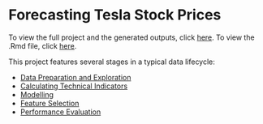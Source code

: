 # Forecasting Tesla Stock Prices
To view the full project and the generated outputs, click <a href="https://cassandraczobit.github.io/Tesla-Stock-Prices/.">here</a>. 
To view the .Rmd file, click <a href="https://github.com/cassandraczobit/Tesla-Stock-Prices/blob/main/index.Rmd.">here</a>. 

This project features several stages in a typical data lifecycle:

* [Data Preparation and Exploration](https://cassandraczobit.github.io/Tesla-Stock-Prices/#data-preparation-and-exploration)
* [Calculating Technical Indicators](https://cassandraczobit.github.io/Tesla-Stock-Prices/#technical-indicators)
* [Modelling](https://cassandraczobit.github.io/Tesla-Stock-Prices/#modelling)
* [Feature Selection](https://cassandraczobit.github.io/Tesla-Stock-Prices/#feature-selection)
* [Performance Evaluation](https://cassandraczobit.github.io/Tesla-Stock-Prices/#performance-evaluation)
